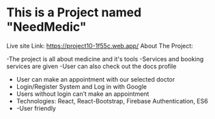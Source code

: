 # This is a Project named "NeedMedic"

Live site Link: https://project10-1f55c.web.app/
About The Project:

-The project is all about medicine and it's tools
-Services and booking services are given
-User can also check out the docs profile
-	User can make an appointment with our selected doctor
-	Login/Register System and Log in with Google
-	Users without login can’t make an appointment
-	Technologies: React, React-Bootstrap, Firebase Authentication, ES6
-	-User friendly
